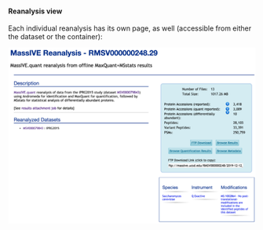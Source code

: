 

#### Reanalysis view
Each individual reanalysis has its own page, as well (accessible from either the dataset or the container):

![](img/submit_quant_reanalyses/datasetpage_show_reanalysis_iprg.png)

